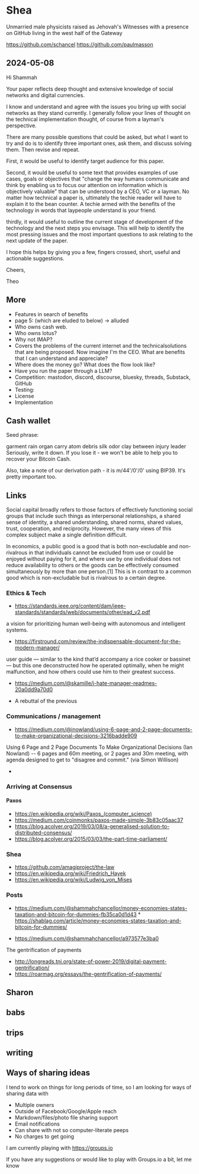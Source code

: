 # Shea

Unmarried male physicists raised as Jehovah's Witnesses with a presence on GitHub living in the west half of the Gateway

https://github.com/schancel
https://github.com/paulmasson

## 2024-05-08

Hi Shammah

Your paper reflects deep thought and extensive knowledge of social networks and digital currencies.

I know and understand and agree with the issues you bring up with social networks as they stand currently. I generally follow your lines of thought on the technical implementation thought, of course from a layman's perspective.

There are many possible questions that could be asked, but what I want to try and do is to identify three important ones, ask them, and discuss solving them. Then revise and repeat.

First, it would be useful to identify target audience for this paper.

Second, it would be useful to some text that provides examples of use cases, goals or objectives that "change the way humans communicate and think by enabling us to focus our attention on information which is objectively valuable" that can be understood by a CEO, VC or a layman. No matter how technical a paper is, ultimately the techie reader will have to explain it to the bean counter. A techie armed with the benefits of the technology in words that laypeople understand is your friend.

thirdly, it would useful to outline the current stage of development of the technology and the next steps you envisage. This will help to identify the most pressing issues and the most important questions to ask relating to the next update of the paper.

I hope this helps by giving you a few, fingers crossed, short, useful and actionable suggestions.

Cheers,

Theo

## More

* Features in search of benefits
* page 5: (which are eluded to below) -> alluded
* Who owns cash web.
* Who owns lotus?
* Why not IMAP?
* Covers the problems of the current internet and the technicalsolutions that are being proposed. Now imagine I'm the CEO. What are benefits that I can understand and appreciate?
* Where does the money go? What does the flow look like?
* Have you run the paper through a LLM?
* Competition: mastodon, discord, discourse, bluesky, threads, Substack, GitHub
* Testing:
* License
* Implementation


## Cash wallet

Seed phrase:

garment rain organ carry atom debris silk odor clay between injury leader
Seriously, write it down. If you lose it - we won't be able to help you to recover your Bitcoin Cash.

Also, take a note of our derivation path - it is
m/44'/0'/0'
using BIP39. It's pretty important too.

## Links

Social capital broadly refers to those factors of effectively functioning social groups that include such things as interpersonal relationships, a shared sense of identity, a shared understanding, shared norms, shared values, trust, cooperation, and reciprocity. However, the many views of this complex subject make a single definition difficult.

In economics, a public good is a good that is both non-excludable and non-rivalrous in that individuals cannot be excluded from use or could be enjoyed without paying for it, and where use by one individual does not reduce availability to others or the goods can be effectively consumed simultaneously by more than one person.[1] This is in contrast to a common good which is non-excludable but is rivalrous to a certain degree.


### Ethics & Tech

* https://standards.ieee.org/content/dam/ieee-standards/standards/web/documents/other/ead_v2.pdf

a vision for prioritizing human well-being with autonomous and intelligent systems.

* https://firstround.com/review/the-indispensable-document-for-the-modern-manager/

user guide — similar to the kind that’d accompany a rice cooker or bassinet — but this one deconstructed how he operated optimally, when he might malfunction, and how others could use him to their greatest success.

* https://medium.com/@skamille/i-hate-manager-readmes-20a0dd9a70d0

* A rebuttal of the previous

### Communications / management

* https://medium.com/@inowland/using-6-page-and-2-page-documents-to-make-organizational-decisions-3216badde909

Using 6 Page and 2 Page Documents To Make Organizational Decisions (Ian Nowland) -- 6 pages and 60m meeting, or 2 pages and 30m meeting, with agenda designed to get to "disagree and commit." (via Simon Willison)

*



### Arriving at Consensus

#### Paxos

* https://en.wikipedia.org/wiki/Paxos_(computer_science)
* https://medium.com/coinmonks/paxos-made-simple-3b83c05aac37
* https://blog.acolyer.org/2019/03/08/a-generalised-solution-to-distributed-consensus/
* https://blog.acolyer.org/2015/03/03/the-part-time-parliament/



### Shea

* https://github.com/amagiproject/the-law
* https://en.wikipedia.org/wiki/Friedrich_Hayek
* https://en.wikipedia.org/wiki/Ludwig_von_Mises

### Posts

* https://medium.com/@shammahchancellor/money-economies-states-taxation-and-bitcoin-for-dummies-fb35ca0d1d43
		* https://shablag.com/article/money-economies-states-taxation-and-bitcoin-for-dummies/

* https://medium.com/@shammahchancellor/a973577e3ba0

The gentrification of payments

* http://longreads.tni.org/state-of-power-2019/digital-payment-gentrification/
* https://roarmag.org/essays/the-gentrification-of-payments/


## Sharon

## babs

## trips

## writing

## Ways of sharing ideas
I tend to work on things for long periods of time, so I am looking for ways of sharing data with

* Multiple owners
* Outside of Facebook/Google/Apple reach
* Markdown/files/photo file sharing support
* Email notifications
* Can share with not so computer-literate peeps
* No charges to get going

I am currently playing with https://groups.io

If you have any suggestions or would like to play with Groups.io a bit, let me know

